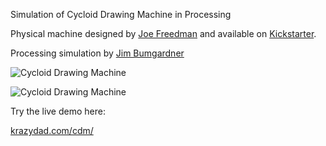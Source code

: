 Simulation of Cycloid Drawing Machine in Processing

Physical machine designed by [Joe Freedman](https://kickstarter.com/projects/1765367532/cycloid-drawing-machine) and available on [Kickstarter](https://kickstarter.com/projects/1765367532/cycloid-drawing-machine).

Processing simulation by [Jim Bumgardner](http://krazydad.com/about.php)

![Cycloid Drawing Machine](http://i.imgur.com/q4CFLI6.png "Cycloid Drawing Machine")

![Cycloid Drawing Machine](http://i.imgur.com/VC6v1op.png "Cycloid Drawing Machine")

Try the live demo here: 

[krazydad.com/cdm/](http://krazydad.com/cdm/)

